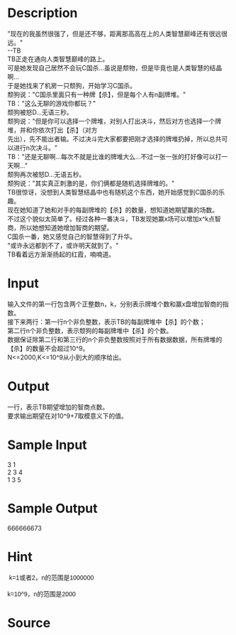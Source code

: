 
# Description

<div class="content"><div>&#34;现在的我虽然很强了，但是还不够，距离那高高在上的人类智慧巅峰还有很远很远。&#34; </div>
<div>--TB</div>
<div></div>
<div>TB正走在通向人类智慧巅峰的路上。</div>
<div></div>
<div>可是她发现自己居然不会玩C国杀...虽说是颓物，但是毕竟也是人类智慧的结晶啊...</div>
<div>于是她找来了机房一只颓狗，开始学习C国杀。</div>
<div>颓狗说：&#34;C国杀里面只有一种牌【杀】，但是每个人有n副牌堆。&#34;</div>
<div>TB：&#34;这么无聊的游戏你都玩？&#34;</div>
<div>颓狗被怒D...无语三秒。</div>
<div>颓狗说：&#34;但是你可以选择一个牌堆，对别人打出决斗，然后对方也选择一个牌堆，并和你依次打出【杀】（对方</div>
<div>先出），先不能出者输。不过决斗完大家都要把刚才选择的牌堆扔掉，所以总共可以进行n次决斗。&#34;</div>
<div>TB：&#34;还是无聊啊...每次不就是比谁的牌堆大么...不过一张一张的打好像可以打一天啊...&#34;</div>
<div>颓狗再次被怒D...无语五秒。</div>
<div>颓狗说：&#34;其实真正刺激的是，你们俩都是随机选择牌堆的。&#34;</div>
<div>TB很惊讶，没想到人类智慧结晶中也有随机这个东西，她开始感觉到C国杀的乐趣。</div>
<div>现在她知道了她和对手的每副牌堆的【杀】的数量，想知道她期望赢的场数。</div>
<div>不过这个貌似太简单了。经过各种一番决斗，TB发现她赢x场可以增加x^k点智商，所以她想知道她增加智商的期望。</div>
<div></div>
<div>C国杀一番，她又感觉自己的智慧得到了升华。</div>
<div></div>
<div>&#34;或许永远都到不了，或许明天就到了。&#34;</div>
<div>TB看着远方渐渐扬起的红霞，喃喃道。</div>
<div></div></div>

# Input

<div class="content"><div>
<div>输入文件的第一行包含两个正整数n，k，分别表示牌堆个数和赢x盘增加智商的指数。</div>
<div>接下来两行：第一行n个非负整数，表示TB的每副牌堆中【杀】的个数；</div>
<div>第二行n个非负整数，表示颓狗的每副牌堆中【杀】的个数。</div>
<div>数据保证除第二行和第三行的n个非负整数按照对于所有数据数据，所有牌堆的【杀】的数量不会超过10^9。</div>
<div>N&lt;=2000,K&lt;=10^9从小到大的顺序给出。</div>
</div>
<div></div>
<p></p></div>

# Output

<div class="content"><div>一行，表示TB期望增加的智商点数。</div>
<div>要求输出期望在对10^9+7取模意义下的值。</div></div>

# Sample Input

<div class="content"><span class="sampledata">3 1<br/>
2 3 4<br/>
1 3 5</span></div>

# Sample Output

<div class="content"><span class="sampledata">666666673</span></div>

# Hint

<div class="content"><p></p><p> <span style="font-family: arial, verdana, helvetica, sans-serif;">k=1或者2，n的范围是1000000</span><br style="font-family: arial, verdana, helvetica, sans-serif;"/><br/>
<span style="font-family: arial, verdana, helvetica, sans-serif;">k=10^9，n的范围是2000</span></p><p></p></div>

# Source

<div class="content"><p><a href="problemset.php?search="></a></p></div>


